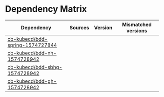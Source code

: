 # Dependency Matrix

Dependency | Sources | Version | Mismatched versions
---------- | ------- | ------- | -------------------
[cb-kubecd/bdd-spring-1574727844](https://github.com/cb-kubecd/bdd-spring-1574727844.git) |  | []() | 
[cb-kubecd/bdd-nh-1574728942](https://github.com/cb-kubecd/bdd-nh-1574728942.git) |  | []() | 
[cb-kubecd/bdd-sbhg-1574728942](https://github.com/cb-kubecd/bdd-sbhg-1574728942.git) |  | []() | 
[cb-kubecd/bdd-gh-1574728942](https://github.com/cb-kubecd/bdd-gh-1574728942.git) |  | []() | 
